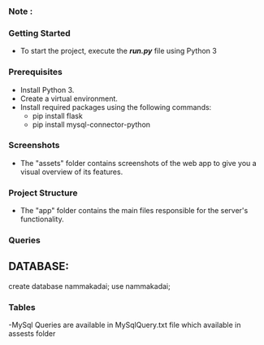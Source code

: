 
### Note :

### Getting Started
   
- To start the project, execute the <i><b>run.py</b></i> file using Python 3

### Prerequisites
- Install Python 3.
- Create a virtual environment.
- Install required packages using the following commands:
  - pip install flask
  - pip install mysql-connector-python

### Screenshots
- The "assets" folder contains screenshots of the web app to give you a visual overview of its features.

### Project Structure
- The "app" folder contains the main files responsible for the server's functionality.

### Queries
## DATABASE:
create database nammakadai;
use nammakadai;

### Tables
-MySql Queries are available in MySqlQuery.txt file which available in assests folder

